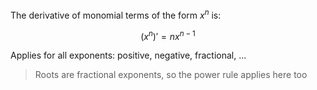 The derivative of monomial terms of the form $x^n$ is:

$$
(x^n)' = nx^{n-1}
$$

Applies for all exponents: positive, negative, fractional, ...

> Roots are fractional exponents, so the power rule applies here too
